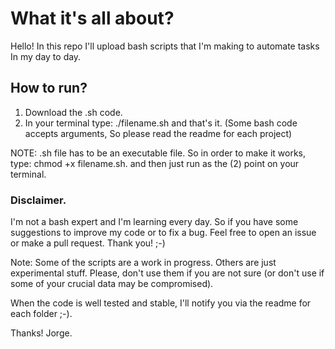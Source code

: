# What it's all about?

Hello! In this repo I'll upload bash scripts that I'm making to automate tasks In my day to day.

## How to run?

1. Download the .sh code.
2. In your terminal type: ./filename.sh and that's it. (Some bash code accepts arguments, So please read the readme for each project)

NOTE: .sh file has to be an executable file. So in order to make it works, type: chmod +x filename.sh. and then just run as the (2) point on your terminal.

### Disclaimer.

I'm not a bash expert and I'm learning every day. So if you have some suggestions to improve my code or to fix a bug. Feel free to open an issue or make a pull request. Thank you! ;-)

Note: Some of the scripts are a work in progress. Others are just experimental stuff. Please, don't use them if you are not sure (or don't use if some of your crucial data may be compromised).

  When the code is well tested and stable, I'll notify you via the readme for each folder ;-).

Thanks!
Jorge.
